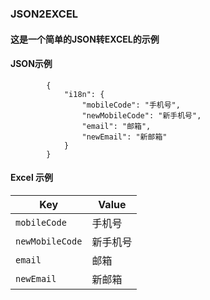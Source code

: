 ### JSON2EXCEL
#### 这是一个简单的JSON转EXCEL的示例
#### JSON示例

            {
                "i18n": {
                    "mobileCode": "手机号",
                    "newMobileCode": "新手机号",
                    "email": "邮箱",
                    "newEmail": "新邮箱"
                }
            }
#### Excel 示例
| Key | Value |
|--|--|
| `mobileCode` | 手机号 |
| `newMobileCode` | 新手机号 |
| `email` | 邮箱 |
| `newEmail` | 新邮箱 |
